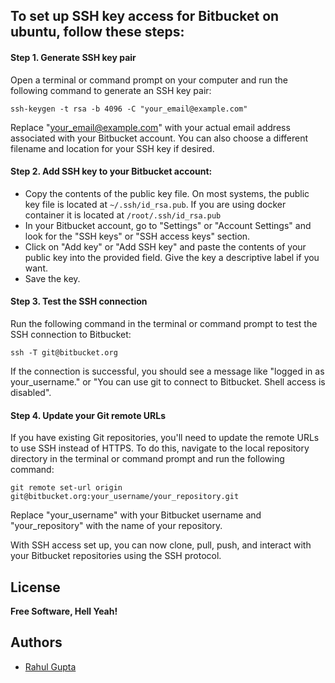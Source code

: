 ## To set up SSH key access for Bitbucket on ubuntu, follow these steps:

#### Step 1. Generate SSH key pair
Open a terminal or command prompt on your computer and run the following command to generate an SSH key pair:
```
ssh-keygen -t rsa -b 4096 -C "your_email@example.com"
```
Replace "your_email@example.com" with your actual email address associated with your Bitbucket account. You can also choose a different filename and location for your SSH key if desired.

#### Step 2. Add SSH key to your Bitbucket account:
- Copy the contents of the public key file. On most systems, the public key file is located at `~/.ssh/id_rsa.pub`. If you are using docker container it is located at `/root/.ssh/id_rsa.pub`
- In your Bitbucket account, go to "Settings" or "Account Settings" and look for the "SSH keys" or "SSH access keys" section.
- Click on "Add key" or "Add SSH key" and paste the contents of your public key into the provided field. Give the key a descriptive label if you want.
- Save the key.

#### Step 3. Test the SSH connection
Run the following command in the terminal or command prompt to test the SSH connection to Bitbucket:
```
ssh -T git@bitbucket.org
```

If the connection is successful, you should see a message like "logged in as your_username." or "You can use git to connect to Bitbucket. Shell access is disabled".

#### Step 4. Update your Git remote URLs
If you have existing Git repositories, you'll need to update the remote URLs to use SSH instead of HTTPS. To do this, navigate to the local repository directory in the terminal or command prompt and run the following command:
```
git remote set-url origin git@bitbucket.org:your_username/your_repository.git
```
Replace "your_username" with your Bitbucket username and "your_repository" with the name of your repository.

With SSH access set up, you can now clone, pull, push, and interact with your Bitbucket repositories using the SSH protocol.

## License
**Free Software, Hell Yeah!**

## Authors
- [Rahul Gupta](https://github.com/rahulelex)
